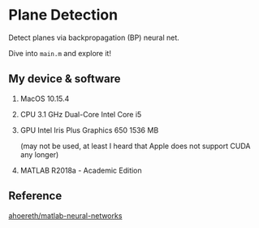 # Plane Detection

Detect planes via backpropagation (BP) neural net. 

Dive into `main.m` and explore it!



## My device & software

1. MacOS 10.15.4

2. CPU 3.1 GHz Dual-Core Intel Core i5

3. GPU Intel Iris Plus Graphics 650 1536 MB 

   (may not be used, at least I heard that Apple does not support CUDA any longer)

4. MATLAB R2018a - Academic Edition



## Reference 

[ahoereth/matlab-neural-networks](https://github.com/ahoereth/matlab-neural-networks) 